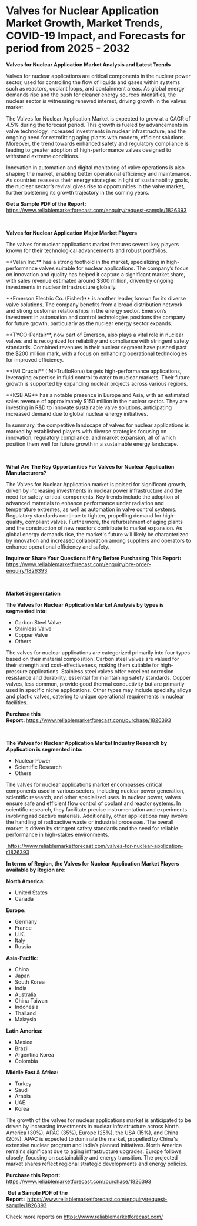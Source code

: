 <p><h1>Valves for Nuclear Application Market Growth, Market Trends, COVID-19 Impact, and Forecasts for period from 2025 - 2032</h1></p><p><strong>Valves for Nuclear Application Market Analysis and Latest Trends</strong></p>
<p><p>Valves for nuclear applications are critical components in the nuclear power sector, used for controlling the flow of liquids and gases within systems such as reactors, coolant loops, and containment areas. As global energy demands rise and the push for cleaner energy sources intensifies, the nuclear sector is witnessing renewed interest, driving growth in the valves market. </p><p>The Valves for Nuclear Application Market is expected to grow at a CAGR of 4.5% during the forecast period. This growth is fueled by advancements in valve technology, increased investments in nuclear infrastructure, and the ongoing need for retrofitting aging plants with modern, efficient solutions. Moreover, the trend towards enhanced safety and regulatory compliance is leading to greater adoption of high-performance valves designed to withstand extreme conditions. </p><p>Innovation in automation and digital monitoring of valve operations is also shaping the market, enabling better operational efficiency and maintenance. As countries reassess their energy strategies in light of sustainability goals, the nuclear sector’s revival gives rise to opportunities in the valve market, further bolstering its growth trajectory in the coming years.</p></p>
<p><strong>Get a Sample PDF of the Report:&nbsp;</strong> <a href="https://www.reliablemarketforecast.com/enquiry/request-sample/1826393?utm_campaign=2789&utm_medium=2&utm_source=Github&utm_content=ia&utm_term=28022025&utm_id=valves-for-nuclear-application">https://www.reliablemarketforecast.com/enquiry/request-sample/1826393</a></p>
<p>&nbsp;</p>
<p><strong>Valves for Nuclear Application Major Market Players</strong></p>
<p><p>The valves for nuclear applications market features several key players known for their technological advancements and robust portfolios. </p><p>**Velan Inc.** has a strong foothold in the market, specializing in high-performance valves suitable for nuclear applications. The company’s focus on innovation and quality has helped it capture a significant market share, with sales revenue estimated around $300 million, driven by ongoing investments in nuclear infrastructure globally.</p><p>**Emerson Electric Co. (Fisher)** is another leader, known for its diverse valve solutions. The company benefits from a broad distribution network and strong customer relationships in the energy sector. Emerson’s investment in automation and control technologies positions the company for future growth, particularly as the nuclear energy sector expands.</p><p>**TYCO-Pentair**, now part of Emerson, also plays a vital role in nuclear valves and is recognized for reliability and compliance with stringent safety standards. Combined revenues in their nuclear segment have pushed past the $200 million mark, with a focus on enhancing operational technologies for improved efficiency.</p><p>**IMI Crucial** (IMI-TrufloRona) targets high-performance applications, leveraging expertise in fluid control to cater to nuclear markets. Their future growth is supported by expanding nuclear projects across various regions.</p><p>**KSB AG** has a notable presence in Europe and Asia, with an estimated sales revenue of approximately $150 million in the nuclear sector. They are investing in R&D to innovate sustainable valve solutions, anticipating increased demand due to global nuclear energy initiatives.</p><p>In summary, the competitive landscape of valves for nuclear applications is marked by established players with diverse strategies focusing on innovation, regulatory compliance, and market expansion, all of which position them well for future growth in a sustainable energy landscape.</p></p>
<p>&nbsp;</p>
<p><strong>What Are The Key Opportunities For Valves for Nuclear Application Manufacturers?</strong></p>
<p><p>The Valves for Nuclear Application market is poised for significant growth, driven by increasing investments in nuclear power infrastructure and the need for safety-critical components. Key trends include the adoption of advanced materials to enhance performance under radiation and temperature extremes, as well as automation in valve control systems. Regulatory standards continue to tighten, propelling demand for high-quality, compliant valves. Furthermore, the refurbishment of aging plants and the construction of new reactors contribute to market expansion. As global energy demands rise, the market's future will likely be characterized by innovation and increased collaboration among suppliers and operators to enhance operational efficiency and safety.</p></p>
<p><strong>Inquire or Share Your Questions If Any Before Purchasing This Report:</strong> <a href="https://www.reliablemarketforecast.com/enquiry/pre-order-enquiry/1826393?utm_campaign=2789&utm_medium=2&utm_source=Github&utm_content=ia&utm_term=28022025&utm_id=valves-for-nuclear-application">https://www.reliablemarketforecast.com/enquiry/pre-order-enquiry/1826393</a></p>
<p>&nbsp;</p>
<p><strong>Market Segmentation</strong></p>
<p><strong>The Valves for Nuclear Application Market Analysis by types is segmented into:</strong></p>
<p><ul><li>Carbon Steel Valve</li><li>Stainless Valve</li><li>Copper Valve</li><li>Others</li></ul></p>
<p><p>The valves for nuclear applications are categorized primarily into four types based on their material composition. Carbon steel valves are valued for their strength and cost-effectiveness, making them suitable for high-pressure applications. Stainless steel valves offer excellent corrosion resistance and durability, essential for maintaining safety standards. Copper valves, less common, provide good thermal conductivity but are primarily used in specific niche applications. Other types may include specialty alloys and plastic valves, catering to unique operational requirements in nuclear facilities.</p></p>
<p><strong>Purchase this Report:&nbsp;</strong><a href="https://www.reliablemarketforecast.com/purchase/1826393?utm_campaign=2789&utm_medium=2&utm_source=Github&utm_content=ia&utm_term=28022025&utm_id=valves-for-nuclear-application">https://www.reliablemarketforecast.com/purchase/1826393</a></p>
<p>&nbsp;</p>
<p><strong>The Valves for Nuclear Application Market Industry Research by Application is segmented into:</strong></p>
<p><ul><li>Nuclear Power</li><li>Scientific Research</li><li>Others</li></ul></p>
<p><p>The valves for nuclear applications market encompasses critical components used in various sectors, including nuclear power generation, scientific research, and other specialized uses. In nuclear power, valves ensure safe and efficient flow control of coolant and reactor systems. In scientific research, they facilitate precise instrumentation and experiments involving radioactive materials. Additionally, other applications may involve the handling of radioactive waste or industrial processes. The overall market is driven by stringent safety standards and the need for reliable performance in high-stakes environments.</p></p>
<p><a href="https://www.reliablemarketforecast.com/valves-for-nuclear-application-r1826393?utm_campaign=2789&utm_medium=2&utm_source=Github&utm_content=ia&utm_term=28022025&utm_id=valves-for-nuclear-application">&nbsp;https://www.reliablemarketforecast.com/valves-for-nuclear-application-r1826393</a></p>
<p><strong>In terms of Region, the Valves for Nuclear Application Market Players available by Region are:</strong></p>
<p>
    <p> <strong> North America: </strong>
        <ul>
            <li>United States</li>
            <li>Canada</li>
        </ul>
        </p> 
    <p> <strong> Europe: </strong>
        <ul>
            <li>Germany</li>
            <li>France</li>
            <li>U.K.</li>
            <li>Italy</li>
            <li>Russia</li>
        </ul>
        </p> 
    <p> <strong> Asia-Pacific: </strong>
        <ul>
            <li>China</li>
            <li>Japan</li>
            <li>South Korea</li>
            <li>India</li>
            <li>Australia</li>
            <li>China Taiwan</li>
            <li>Indonesia</li>
            <li>Thailand</li>
            <li>Malaysia</li>
        </ul>
        </p> 
    <p> <strong> Latin America: </strong>
        <ul>
            <li>Mexico</li>
            <li>Brazil</li>
            <li>Argentina Korea</li>
            <li>Colombia</li>
        </ul>
        </p> 
    <p> <strong> Middle East & Africa: </strong>
        <ul>
            <li>Turkey</li>
            <li>Saudi</li>
            <li>Arabia</li>
            <li>UAE</li>
            <li>Korea</li>
        </ul>
    </p>
    </p>
<p><p>The growth of the valves for nuclear applications market is anticipated to be driven by increasing investments in nuclear infrastructure across North America (30%), APAC (35%), Europe (25%), the USA (15%), and China (20%). APAC is expected to dominate the market, propelled by China's extensive nuclear program and India’s planned initiatives. North America remains significant due to aging infrastructure upgrades. Europe follows closely, focusing on sustainability and energy transition. The projected market shares reflect regional strategic developments and energy policies.</p></p>
<p><strong>Purchase this Report: </strong><a href="https://www.reliablemarketforecast.com/purchase/1826393?utm_campaign=2789&utm_medium=2&utm_source=Github&utm_content=ia&utm_term=28022025&utm_id=valves-for-nuclear-application">https://www.reliablemarketforecast.com/purchase/1826393</a></p>
<p>&nbsp;<strong>Get a Sample PDF of the Report:&nbsp;&nbsp;</strong><a href="https://www.reliablemarketforecast.com/enquiry/request-sample/1826393?utm_campaign=2789&utm_medium=2&utm_source=Github&utm_content=ia&utm_term=28022025&utm_id=valves-for-nuclear-application">https://www.reliablemarketforecast.com/enquiry/request-sample/1826393</a></p>
<p><strong></strong></p>
<p>Check more reports on <a href="https://www.reliablemarketforecast.com/?utm_campaign=2789&utm_medium=2&utm_source=Github&utm_content=ia&utm_term=28022025&utm_id=valves-for-nuclear-application">https://www.reliablemarketforecast.com/</a></p>